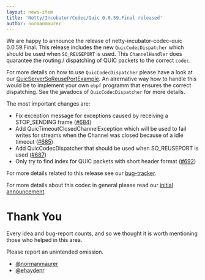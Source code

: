 ```yaml
---
layout: news-item
title: 'Netty/Incubator/Codec/Quic 0.0.59.Final released'
author: normanmaurer
---
```


We are happy to announce the release of netty-incubator-codec-quic 0.0.59.Final. This release includes the new `QuicCodecDispatcher` which should be used when `SO_REUSEPORT` is used. This `ChannelHandler` does quarantee the routing / dispatching of QUIC packets to the correct `codec`.

For more details on how to use `QuicCodecDispatcher` please have a look at our [QuicServerSoReusePortExample](https://github.com/netty/netty-incubator-codec-quic/blob/netty-incubator-codec-parent-quic-0.0.59.Final/codec-native-quic/src/test/java/io/netty/incubator/codec/quic/example/QuicServerSoReusePortExample.java). An alrernative way how to handle this would be to implement your own `ebpf` programm that ensures the correct dispatching. See the javadocs of `QuicCodecDispatcher` for more details.


The most important changes are:

* Fix exception message for exceptions caused by receiving a STOP_SENDING frame ([#684](https://github.com/netty/netty-incubator-codec-quic/pull/684))
* Add QuicTimeoutClosedChannelException which will be used to fail writes for streams when the Channel was closed because of a idle timeout ([#685](https://github.com/netty/netty-incubator-codec-quic/pull/685))
* Add QuicCodecDispatcher that should be used when SO_REUSEPORT is used ([#687](https://github.com/netty/netty-incubator-codec-quic/pull/687))
* Only try to find index for QUIC packets with short header format ([#692](https://github.com/netty/netty-incubator-codec-quic/pull/692))


For more details related to this release see our [bug-tracker](https://github.com/netty/netty-incubator-codec-quic/issues?q=milestone%3A0.0.59.Final+is%3Aclosed).

For more details about this codec in general please read our [initial announcement](https://netty.io/news/2020/12/09/quic-0-0-1-Final.html).

# Thank You

Every idea and bug-report counts, and so we thought it is worth mentioning those who helped in this area.

Please report an unintended omission.
 
* [@normanmaurer](https://github.com/normanmaurer)
* [@ehaydenr](https://github.com/ehaydenr)

